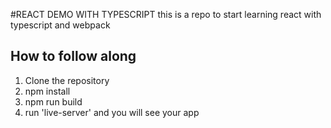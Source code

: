 #REACT DEMO WITH TYPESCRIPT
this is a repo to start learning react with typescript and webpack

## How to follow along
1. Clone the repository
2. npm install
3. npm run build 
4. run 'live-server' and you will see your app